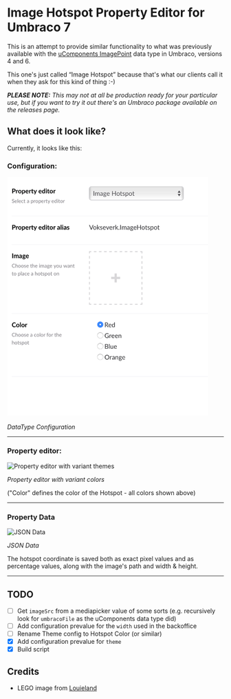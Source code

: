 # Image Hotspot Property Editor for Umbraco 7

This is an attempt to provide similar functionality to what was previously available with the [uComponents ImagePoint](http://ucomponents.github.io/data-types/image-point/)
data type in Umbraco, versions 4 and 6.

This one's just called “Image Hotspot” because that's what our clients call it when they ask for this kind of thing :-)

_**PLEASE NOTE:** This may not at all be production ready for your particular use, but if you want to try it out there's
an Umbraco package available on the releases page._

## What does it look like?

Currently, it looks like this:

### Configuration:

<img src="screenshots/ImageHotspot_Config.png" width="467" alt="DataType Configuration" />

*DataType Configuration*

***

### Property editor:

<img src="screenshots/ImageHotspot_Themes.png" width="640" alt="Property editor with variant themes" />

*Property editor with variant colors*

("Color" defines the color of the Hotspot - all colors shown above)

***

### Property Data

<img src="screenshots/ImageHotspot_JSON.png" width="431" alt="JSON Data" />

*JSON Data*

The hotspot coordinate is saved both as exact pixel values and as percentage values,
along with the image's path and width & height.

***

## TODO

- [ ] Get `imageSrc` from a mediapicker value of some sorts (e.g. recursively look for `umbracoFile` as the uComponents data type did)
- [ ] Add configuration prevalue for the `width` used in the backoffice
- [ ] Rename Theme config to Hotspot Color (or similar)
- [x] Add configuration prevalue for `theme`
- [x] Build script

## Credits

* LEGO image from [Louieland](http://reserve.louie.land/Wallpapers/LEGO/ "Index of /Wallpapers/LEGO")
